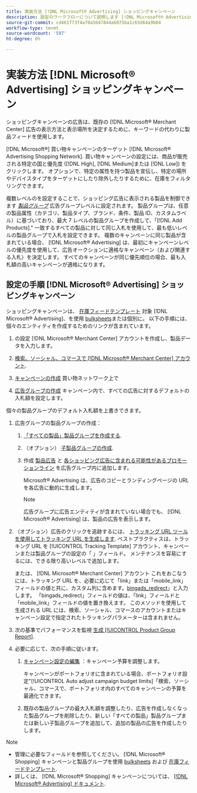 ```yaml
---
title: 実装方法 [!DNL Microsoft® Advertising] ショッピングキャンペーン
description: 設定のワークフローについて説明します [!DNL Microsoft® Advertising] 買い物キャンペーン。
source-git-commit: cd461f73f4a70a5647844a6075ba1c65d64a9b04
workflow-type: tm+mt
source-wordcount: '597'
ht-degree: 0%

---
```


# 実装方法 [!DNL Microsoft® Advertising] ショッピングキャンペーン

ショッピングキャンペーンの広告は、既存の [!DNL Microsoft® Merchant Center] 広告の表示方法と表示場所を決定するために、キーワードの代わりに製品フィードを使用します。

[!DNL Microsoft®] 買い物キャンペーンのターゲット [!DNL Microsoft® Advertising Shopping Network]. 買い物キャンペーンの設定には、商品が販売される特定の国と優先度 ([!DNL High], [!DNL Medium]または [!DNL Low]) をクリックします。 オプションで、特定の属性を持つ製品を宣伝し、特定の場所やデバイスタイプをターゲットにしたり除外したりするために、在庫をフィルタリングできます。

複数レベルのを設定することで、ショッピング広告に表示される製品を制御できます *[製品グループ](/help/search-social-commerce/campaign-management/campaigns/product-group-about.md)* 広告グループレベルに設定されます。 製品グループは、任意の製品属性（カテゴリ、製品タイプ、ブランド、条件、製品 ID、カスタムラベル）に基づいており、最大 7 レベルの製品グループを作成して、「[!DNL Add Products].&quot; 一致するすべての製品に対して同じ入札を使用して、最も低いレベルの製品グループで入札を設定できます。 複数のキャンペーンに同じ製品が含まれている場合、 [!DNL Microsoft® Advertising] は、最初にキャンペーンレベルの優先度を使用して、広告オークションに適格なキャンペーン（および関連する入札）を決定します。 すべてのキャンペーンが同じ優先順位の場合、最も入札額の高いキャンペーンが適格になります。

## 設定の手順 [!DNL Microsoft® Advertising] ショッピングキャンペーン

ショッピングキャンペーンは、 [在庫フィードテンプレート](/help/search-social-commerce/campaign-management/inventory-feeds/inventory-feeds-about.md) 対象 [!DNL Microsoft® Advertising]、を使用 [bulksheets](/help/search-social-commerce/campaign-management/bulksheets/bulksheet-about.md)または個別に。 以下の手順には、個々のエンティティを作成するためのリンクが含まれています。

1. の設定 [!DNL Microsoft® Merchant Center] アカウントを作成し、製品データを入力します。

1. [検索、ソーシャル、コマースで [!DNL Microsoft® Merchant Center] アカウント](/help/search-social-commerce/campaign-management/accounts/merchant-account-manage.md).

1. [キャンペーンの作成](/help/search-social-commerce/campaign-management/campaigns/campaign-manage.md) 買い物ネットワーク上で

1. [広告グループの作成](/help/search-social-commerce/campaign-management/campaigns/ad-group-manage.md) キャンペーン内で、すべての広告に対するデフォルトの入札額を設定します。

個々の製品グループのデフォルト入札額を上書きできます。

1. 広告グループの製品グループの作成：

   1. [「すべての製品」製品グループを作成する](/help/search-social-commerce/campaign-management/campaigns/product-group-manage.md).

   1. （オプション） [子製品グループの作成](/help/search-social-commerce/campaign-management/campaigns/product-group-manage.md).

   1. 作成 [製品広告](/help/search-social-commerce/campaign-management/campaigns/ad-manage.md) と [各ショッピング広告に含まれる可能性があるプロモーションライン](/help/search-social-commerce/campaign-management/campaigns/product-group-settings-microsoft.md) を広告グループ内に追加します。

      Microsoft® Advertising は、広告のコピーとランディングページの URL を各広告に動的に生成します。

      >[!NOTE]
      >
      >広告グループに広告エンティティが含まれていない場合でも、 [!DNL Microsoft® Advertising] は、製品の広告を表示します。

1. （オプション）広告のクリックを追跡するには、 [トラッキング URL ツールを使用してトラッキング URL を生成します](/help/search-social-commerce/tools/click-tracking-url-generate.md). ベストプラクティスは、トラッキング URL を [!UICONTROL Tracking Template] アカウント、キャンペーンまたは製品グループの設定の「 」フィールド。 メンテナンスを容易にするには、できる限り高いレベルで追加します。

   または、 [!DNL Microsoft® Merchant Center] アカウント これをおこなうには、トラッキング URL を、必要に応じて「link」または「mobile_link」フィールドの値と共に、カスタム列に含めます。[bingads_redirect](https://help.ads.microsoft.com/#apex/3/en/51084)」と入力します。 「bingads_redirect」フィールドの値は、「link」フィールドと「mobile_link」フィールドの値を置き換えます。 このメソッドを使用して生成される URL には、検索、ソーシャル、コマースのアカウントまたはキャンペーン設定で指定されたトラッキングパラメーターは含まれません。

1. 次の基準でパフォーマンスを監視 [生成 [!UICONTROL Product Group Report]](/help/search-social-commerce/reports/management/basic-advanced/basic-advanced-report-generate.md).

1. 必要に応じて、次の手順に従います。

   1. [キャンペーン設定の編集](/help/search-social-commerce/campaign-management/campaigns/campaign-manage.md) ：キャンペーン予算を調整します。

      キャンペーンがポートフォリオに含まれている場合、ポートフォリオ設定&quot;[!UICONTROL Auto adjust campaign budget limits]「検索、ソーシャル、コマースで、ポートフォリオ内のすべてのキャンペーンの予算を最適化できます。

   1. 既存の製品グループの最大入札額を調整したり、広告を作成しなくなった製品グループを削除したり、新しい「すべての製品」製品グループまたは新しい子製品グループを追加して、追加の製品の広告を作成したりします。

>[!NOTE]
>
>* 管理に必要なフィールドを参照してください。 [!DNL Microsoft® Shopping] キャンペーンと製品グループを使用 [bulksheets](/help/search-social-commerce/campaign-management/bulksheets/bulksheet-data-formats/bulksheet-data-microsoft.md) および [在庫フィードテンプレート](/help/search-social-commerce/campaign-management/inventory-feeds/ad-templates/template-microsoft-shopping.md).
>* 詳しくは、 [!DNL Microsoft® Shopping] キャンペーンについては、 [[!DNL Microsoft® Advertising] ドキュメント](https://help.ads.microsoft.com/#apex/3/en/50903).

